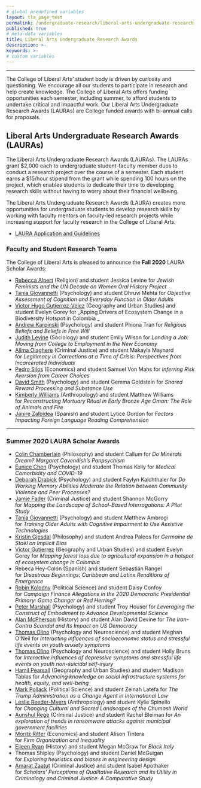 ```yaml
---
# global predefined variables
layout: tla_page_test
permalink: /undergraduate-research/liberal-arts-undergraduate-research-awards/
published: true
# meta-data variables
title: Liberal Arts Undergraduate Research Awards
description: >-
keywords: >-
# custom variables
---
```

___

The College of Liberal Arts’ student body is driven by curiosity and questioning. We encourage all our students to participate in research and help create knowledge. The College of Liberal Arts offers funding opportunities each semester, including summer, to afford students to undertake critical and impactful work. Our Liberal Arts Undergraduate Research Awards (LAURAs) are College funded awards with bi-annual calls for proposals. 

## Liberal Arts Undergraduate Research Awards (LAURAs)
The Liberal Arts Undergraduate Research Awards (LAURAs). The LAURAs grant $2,000 each to undergraduate student-faculty member duos to conduct a research project over the course of a semester. Each student earns a $15/hour stipend from the grant while spending 100 hours on the project, which enables students to dedicate their time to developing research skills without having to worry about their financial wellbeing.

The Liberal Arts Undergraduate Research Awards (LAURA) creates more opportunities for undergraduate students to develop research skills by working with faculty mentors on faculty-led research projects while increasing support for faculty research in the College of Liberal Arts.

- [LAURA Application and Guidelines](https://forms.office.com/Pages/ResponsePage.aspx?id=74FucSK1c0SOMRC9Asz25YUTQ2IOTiRHsiOxVuRDceNURjQ5SERKTVlPQVU4Q0lZUjBRQjU3N0k4MC4u)

### Faculty and Student Research Teams
The College of Liberal Arts is pleased to announce the **Fall 2020** LAURA Scholar Awards:

- [Rebecca Alpert](https://liberalarts.temple.edu/academics/faculty/alpert-rebecca) (Religion) and student Jessica Levine for _Jewish Feminists and the UN Decade on Women Oral History Project_
- [Tania Giovannetti](https://liberalarts.temple.edu/academics/faculty/giovannetti-tania) (Psychology) and student Dhruvi Mehta for _Objective Assessment of Cognition and Everyday Function in Older Adults_
- [Victor Hugo Gutierrez-Velez](https://liberalarts.temple.edu/academics/faculty/gutierrez-velez-victor-hugo) (Geography and Urban Studies) and student Evelyn Gorey for _Apping Drivers of Ecosystem Change in a Biodiversity Hotspot in Colombia	_
- [Andrew Karpinski](https://liberalarts.temple.edu/academics/faculty/karpinski-andrew) (Psychology) and student Phiona Tran for _Religious Beliefs and Beliefs in Free Will_
- [Judith Levine](https://liberalarts.temple.edu/academics/faculty/levine-judith) (Sociology) and student Emily Wilson for _Landing a Job: Moving from College to Employment in the New Economy_
- [Ajima Olaghere](https://liberalarts.temple.edu/academics/faculty/olaghere-ajima) (Criminal Justice) and student Makayla Maynard for _Legitimacy in Corrections at a Time of Crisis: Perspectives from Incarcerated Individuals_
- [Pedro Silos](https://liberalarts.temple.edu/academics/faculty/silos-pedro) (Economics) and student Samuel Von Mahs for _Inferring Risk Aversion from Career Choices_
- [David Smith](https://liberalarts.temple.edu/academics/faculty/smith-david-v) (Psychology) and student Gemma Goldstein for _Shared Reward Processing and Substance Use_
- [Kimberly Williams](https://liberalarts.temple.edu/academics/faculty/williams-kimberly-d) (Anthropology) and student Matthew Williams for _Reconstructing Mortuary Ritual in Early Bronze Age Oman: The Role of Animals and Fire_
- [Janire Zalbidea](https://liberalarts.temple.edu/academics/faculty/zalbidea-janire) (Spanish) and student Lytice Gordon for _Factors Impacting Foreign Language Reading Comprehension_

___

### Summer 2020 LAURA Scholar Awards
- [Colin Chamberlain](https://liberalarts.temple.edu/academics/faculty/chamberlain-colin) (Philosophy) and student Callum for _Do Minerals Dream? Margaret Cavendish’s Panpsychism_
- [Eunice Chen](https://liberalarts.temple.edu/academics/faculty/chen-eunice) (Psychology) and student Thomas Kelly for _Medical Comorbidity and COVID-19_
- [Deborah Drabick](https://liberalarts.temple.edu/academics/faculty/drabick-deborah) (Psychology) and student Faylyn Kalchthaler for _Do Working Memory Abilities Moderate the Relation between Community Violence and Peer Processes?_
- [Jamie Fader](https://liberalarts.temple.edu/academics/faculty/fader-jamie) (Criminal Justice) and student Shannon McGorry for _Mapping the Landscape of School-Based Interrogations: A Pilot Study_
- [Tania Giovannetti](https://liberalarts.temple.edu/academics/faculty/giovannetti-tania) (Psychology) and student Matthew Ambrogi for _Training Older Adults with Cognitive Impairment to Use Assistive Technologies_
- [Kristin Gjesdal](https://liberalarts.temple.edu/academics/faculty/gjesdal-kristin) (Philosophy) and student Andrea Paleos for _Germaine de Staël on Implicit Bias_
- [Victor Gutierrez](https://liberalarts.temple.edu/academics/faculty/gutierrez-velez-victor-hugo) (Geography and Urban Studies) and student Evelyn Gorey for _Mapping forest loss due to agricultural expansion in a hotspot of ecosystem change in Colombia_
- Rebeca Hey-Colón (Spanish) and student Sebastián Rangel for _Disastrous Beginnings: Caribbean and Latinx Renditions of Emergence_
- [Robin Kolodny](https://liberalarts.temple.edu/academics/faculty/kolodny-robin) (Political Science) and student Daisy Confoy for _Campaign Finance Allegations in the 2020 Democratic Presidential Primary: Game Changer or Red Herring?_
- [Peter Marshall](https://liberalarts.temple.edu/academics/faculty/marshall-peter-j) (Psychology) and student Troy Houser for _Leveraging the Construct of Embodiment to Advance Developmental Science_
- [Alan McPherson](https://liberalarts.temple.edu/academics/faculty/mcpherson-alan) (History) and student Alan David Devine for _The Iran-Contra Scandal and Its Impact on US Democracy_ 
- [Thomas Olino](https://liberalarts.temple.edu/academics/faculty/olino-thomas) (Psychology and Neuroscience) and student Meghan O'Neil for _Interacting influences of socioeconomic status and stressful life events on youth anxiety symptoms_
- [Thomas Olino](https://liberalarts.temple.edu/academics/faculty/olino-thomas) (Psychology and Neuroscience) and student Holly Bruns for _Interactive influences of depressive symptoms and stressful life events on youth non-suicidal self-injury_
- [Hamil Pearsall](https://liberalarts.temple.edu/academics/faculty/pearsall-hamil) (Geography and Urban Studies) and student Madison Tablas for _Advancing knowledge on social infrastructure systems for health, equity, and well-being_
- [Mark Pollack](https://liberalarts.temple.edu/academics/faculty/pollack-mark) (Political Science) and student Zeinah Latefa for _The Trump Administration as a Change Agent in International Law_ 
- [Leslie Reeder-Myers](https://liberalarts.temple.edu/academics/faculty/reeder-myers-leslie) (Anthropology) and student Kylie Spinello for _Changing Cultural and Sacred Landscapes of the Chumash World_
- [Aunshul Rege](https://liberalarts.temple.edu/academics/faculty/rege-aunshul) (Criminal Justice) and student Rachel Bleiman for _An exploration of trends in ransomware attacks against municipal government facilities_
- [Moritz Ritter](https://liberalarts.temple.edu/academics/faculty/ritter-moritz) (Economics) and student Alison Tintera for _Firm Organization and Inequality_
- [Eileen Ryan](https://liberalarts.temple.edu/academics/faculty/ryan-eileen) (History) and student Megan McGraw for _Black Italy_
- Thomas Shipley (Psychology) and student Daniel McGuigan for _Exploring heuristics and biases in engineering design_
- [Amarat Zaatut](https://liberalarts.temple.edu/academics/faculty/zaatut-amarat) (Criminal Justice) and student Isabel Apothaker for _Scholars’ Perceptions of Qualitative Research and its Utility in Criminology and Criminal Justice: A Comparative Study_
